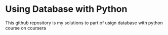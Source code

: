# Using Database with Python
This github repository is my solutions to part of usign database with python course on coursera


